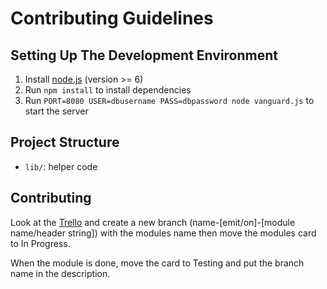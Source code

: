 # Contributing Guidelines

## Setting Up The Development Environment

1. Install [node.js](https://nodejs.org) (version >= 6)
2. Run `npm install` to install dependencies
3. Run `PORT=8080 USER=dbusername PASS=dbpassword node vanguard.js` to start the server

## Project Structure

- `lib/`: helper code

## Contributing

Look at the [Trello](https://trello.com/b/DZp7tAWy/term-project-scrum-board) and create a new branch (name-[emit/on]-[module name/header string]) with the modules name then move the modules card to In Progress.

When the module is done, move the card to Testing and put the branch name in the description.
